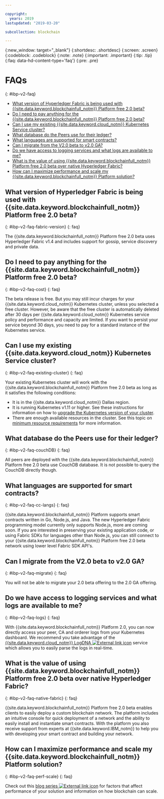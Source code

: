 ```yaml
---

copyright:
  years: 2019
lastupdated: "2019-03-20"

subcollection: blockchain

---
```



{:new_window: target="_blank"}
{:shortdesc: .shortdesc}
{:screen: .screen}
{:codeblock: .codeblock}
{:note: .note}
{:important: .important}
{:tip: .tip}
{:faq: data-hd-content-type='faq'}
{:pre: .pre}

# FAQs
{: #ibp-v2-faq}

- [What version of Hyperledger Fabric is being used with {{site.data.keyword.blockchainfull_notm}} Platform free 2.0 beta?](#ibp-v2-faq-fabric-version)
- [Do I need to pay anything for the {{site.data.keyword.blockchainfull_notm}} Platform free 2.0 beta?](#ibp-v2-faq-cost)
- [Can I use my existing {{site.data.keyword.cloud_notm}} Kubernetes Service cluster?](#ibp-v2-faq-existing-cluster)
- [What database do the Peers use for their ledger?](#ibp-v2-faq-couchDB)
- [What languages are supported for smart contracts?](#ibp-v2-faq-cc-langs)
- [Can I migrate from the V2.0 beta to v2.0 GA?](/docs/services/blockchain/ibp-v2-deploy-iks.html#ibp-v2-faq-migrate)
- [Do we have access to logging services and what logs are available to me?](#ibp-v2-faq-logs)
- [What is the value of using {{site.data.keyword.blockchainfull_notm}} Platform free 2.0 beta over native Hyperledger Fabric?](#ibp-v2-faq-native-fabric)
- [How can I maximize performance and scale my {{site.data.keyword.blockchainfull_notm}} Platform solution?](#ibp-v2-faq-perf-scale)

## What version of Hyperledger Fabric is being used with {{site.data.keyword.blockchainfull_notm}} Platform free 2.0 beta?
{: #ibp-v2-faq-fabric-version}
{: faq}

The {{site.data.keyword.blockchainfull_notm}} Platform free 2.0 beta uses Hyperledger Fabric v1.4 and includes support for gossip, service discovery and private data.

## Do I need to pay anything for the {{site.data.keyword.blockchainfull_notm}} Platform free 2.0 beta?
{: #ibp-v2-faq-cost}
{: faq}

The beta release is free. But you may still incur charges for your {{site.data.keyword.cloud_notm}} Kubernetes cluster, unless you selected a free cluster.  However, be aware that the free cluster is automatically deleted after 30 days per {{site.data.keyword.cloud_notm}} Kubernetes service policy and performance and capacity are limited.  If you want to persist your service beyond 30 days, you need to pay for a standard instance of the Kubernetes service. 

## Can I use my existing {{site.data.keyword.cloud_notm}} Kubernetes Service cluster?
{: #ibp-v2-faq-existing-cluster}
{: faq}

Your existing Kubernetes cluster will work with the {{site.data.keyword.blockchainfull_notm}} Platform free 2.0 beta as long as it satisfies the following conditions:
- It is in the {{site.data.keyword.cloud_notm}} Dallas region.
- It is running Kubernetes v1.11 or higher. See these instructions for information on how to [upgrade the Kubernetes version of your cluster](/docs/services/blockchain/ibp-v2-deploy-iks.html#ibp-v2-deploy-iks-updating-kubernetes).
- There are enough available resources in the cluster. See this topic on [minimum resource requirements](/docs/services/blockchain/ibp-v2-deploy-iks.html#ibp-v2-deploy-iks-resources-required) for more information.

## What database do the Peers use for their ledger?
{: #ibp-v2-faq-couchDB}
{: faq}

All peers are deployed with the {{site.data.keyword.blockchainfull_notm}} Platform free 2.0 beta use CouchDB database. It is not possible to query the CouchDB directly though.

## What languages are supported for smart contracts?
{: #ibp-v2-faq-cc-langs}
{: faq}

{{site.data.keyword.blockchainfull_notm}} Platform supports smart contracts written in Go, Node.js, and Java. The new Hyperledger Fabric programming model currently only supports Node.js, more are coming soon. If you are interested in preserving your existing application code, or using Fabric SDKs for languages other than Node.js, you can still connect to your {{site.data.keyword.blockchainfull_notm}} Platform free 2.0 beta network using lower level Fabric SDK API's.

## Can I migrate from the V2.0 beta to v2.0 GA? 
{: #ibp-v2-faq-migrate}
{: faq}

You will not be able to migrate your 2.0 beta offering to the 2.0 GA offering.

## Do we have access to logging services and what logs are available to me?
{: #ibp-v2-faq-logs}
{: faq}

With {{site.data.keyword.blockchainfull_notm}} Platform 2.0, you can now directly access your peer, CA and orderer logs from your Kubernetes dashboard. We recommend you take advantage of the [{{site.data.keyword.cloud_notm}} LogDNA ![External link icon](../images/external_link.svg "External link icon")](https://cloud.ibm.com/docs/services/Log-Analysis-with-LogDNA?topic=LogDNA-kube#kube "Managing Kubernetes cluster logs with IBM Log Analysis with LogDNA") service which allows you to easily parse the logs in real-time.

## What is the value of using {{site.data.keyword.blockchainfull_notm}} Platform free 2.0 beta over native Hyperledger Fabric?
{: #ibp-v2-faq-native-fabric}
{: faq}

{{site.data.keyword.blockchainfull_notm}} Platform free 2.0 beta enables clients to easily deploy a custom blockchain network. The platform includes an intuitive console for quick deployment of a network and the ability to easily install and instantiate smart contracts. With the platform you also receive support from experts at {{site.data.keyword.IBM_notm}} to help you with developing your smart contract and building your network.

## How can I maximize performance and scale my {{site.data.keyword.blockchainfull_notm}} Platform solution?
{: #ibp-v2-faq-perf-scale}
{: faq}

Check out this [blog series ![External link icon](../images/external_link.svg "External link icon")](https://www.ibm.com/blogs/blockchain/2019/01/answering-your-questions-on-hyperledger-fabric-performance-and-scale/ "Answering your questions on Hyperledger Fabric performance and scale") for factors that affect performance of your solution and information on how blockchain can scale.
